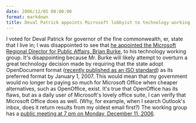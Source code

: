 ```yaml
---
date: 2006/12/05 00:00:00
format: markdown
title: Deval Patrick appoints Microsoft lobbyist to technology working group
---
```

I voted for Deval Patrick for governor of the fine commonwealth, er, state that I live in; I was disappointed to see that <a href="http://www.consortiuminfo.org/standardsblog/article.php?story=20061128161343183">he appointed the </a><a href="http://www.consortiuminfo.org/standardsblog/article.php?story=20061128161343183">Microsoft Regional Director for Public Affairs, Brian Burke</a>, to his technology working group. It's disappointing because Mr. Burke will likely attempt to overturn a great technology decision made by requiring that the state adopt OpenDocument format (<a href="http://arstechnica.com/news.ars/post/20061204-8349.html">recently published as an ISO standard</a>) as its preferred format by January 1, 2007. This would mean that my government would no longer be paying so much for Microsoft Office when cheaper alternatives, such as OpenOffice, exist. It's true that OpenOffice has its flaws, but as a daily user of Microsoft's lovely office suite, I can verify that Microsoft Office does as well. (Why, for example, when I search Outlook's inbox, does it return results from my oldest email first?)
The working group has a <a href="http://www.patrickmurraytransition.org/calendar/cal.cfm">public meeting at 7 pm on Monday, December 11, 2006</a>.
